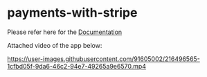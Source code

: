 # payments-with-stripe

Please refer here for the [Documentation](https://whitehatjr.atlassian.net/wiki/external/2569338881/OWVmNDc4ZWVlNWNmNGI4MjlmNDk1MTg5YzVjNjI4Nzk?atlOrigin=eyJpIjoiZjY3YTgzMWRkNDU2NDJiMWEzM2NmZThkYmY3ZTM5MDAiLCJwIjoiYyJ9)

Attached video of the app below:

https://user-images.githubusercontent.com/91605002/216496565-1cfbd05f-9da6-46c2-94e7-49265a9e6570.mp4
